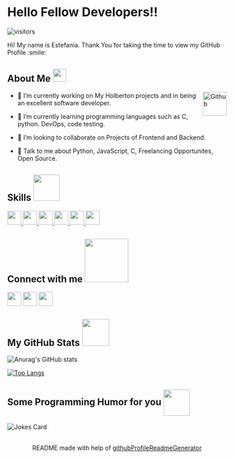 <h1> Hello Fellow Developers!! <img src = "https://www.qnap.com/solution/koibot/images/koibot_ani1.gif" width = 10px> </h1>
<p align='center'>

![visitors](https://visitor-badge.glitch.me/badge?page_id=knia10.knia10)

</p>
<div size='20px'> Hi! My name is Estefania. Thank You for taking the time to view my GitHub Profile :smile: 
</div>

<h2> About Me <img src = "https://media0.giphy.com/media/KDDpcKigbfFpnejZs6/giphy.gif?cid=ecf05e47oy6f4zjs8g1qoiystc56cu7r9tb8a1fe76e05oty&rid=giphy.gif" width = 30px></h2>

<img width="55px" align="right" alt="Github" src="https://raw.githubusercontent.com/onimur/.github/master/.resources/git-header.svg" />


- 🔭 I’m currently working on My Holberton projects and in being an excellent software developer.

- 🌱 I’m currently learning programming languages such as C, python. DevOps, code testing. 

- 👯 I’m looking to collaborate on Projects of Frontend and Backend. 

- 💬 Talk to me about Python, JavaScript, C, Freelancing Opportunites, Open Source. 

<h2> Skills <img src = "https://media2.giphy.com/media/H6nUFMV3S7MjSN2YxM/200w.gif" width = 60px> </h2>
<a href= https://github.com/knia10?tab=repositories&q=&type=&language=python&sort= > <img width ='32px' src ='https://raw.githubusercontent.com/rahulbanerjee26/githubAboutMeGenerator/main/icons/python.svg'> </a>
<a href= https://github.com/knia10?tab=repositories&q=&type=&language=javascript&sort= > <img width ='32px' src ='https://raw.githubusercontent.com/rahulbanerjee26/githubAboutMeGenerator/main/icons/javascript.svg'> </a>
<a href= https://github.com/knia10?tab=repositories&q=&type=&language=c&sort= > <img width ='32px' src ='https://raw.githubusercontent.com/rahulbanerjee26/githubAboutMeGenerator/main/icons/c.svg'> </a>
<a href= https://github.com/knia10?tab=repositories&q=&type=&language=html&sort= > <img width ='32px' src ='https://raw.githubusercontent.com/rahulbanerjee26/githubAboutMeGenerator/main/icons/html.svg'> </a>
<a href= https://github.com/knia10?tab=repositories&q=&type=&language=css&sort= > <img width ='32px' src ='https://raw.githubusercontent.com/rahulbanerjee26/githubAboutMeGenerator/main/icons/css.svg'> </a>
<a href= https://github.com/knia10?tab=repositories&q=&type=&language=bash&sort= > <img width ='32px' src ='https://raw.githubusercontent.com/rahulbanerjee26/githubAboutMeGenerator/main/icons/bash.svg'> </a>


<h2> Connect with me <img src='https://media2.giphy.com/media/uMN4TrmpHbkYmrzgok/200w.gif?cid=82a1493b7ufxek83uazbo7pt5y7twjto7yun19qo2kkz0k5o&rid=200w.gif&ct=g' width="100px"> </h2>
<a href = 'https://www.linkedin.com/in/Estefania Ruiz'> <img width = '32px' align= 'center' src="https://raw.githubusercontent.com/rahulbanerjee26/githubAboutMeGenerator/main/icons/linked-in-alt.svg"/></a> 
<a href = 'https://www.twitter.com/@Nia_Ruiz10'> <img width = '32px' align= 'center' src="https://raw.githubusercontent.com/rahulbanerjee26/githubAboutMeGenerator/main/icons/twitter.svg"/></a> 
<a href = 'https://www.github.com/knia10'> <img width = '32px' align= 'center' src="https://raw.githubusercontent.com/rahulbanerjee26/githubAboutMeGenerator/main/icons/github.svg"/></a> 



<h2> My GitHub Stats <img src='https://camo.githubusercontent.com/5a191a6729f1a961e475c769fe8968b4c4850c04be6be2b1cf21744c04f4b3f5/68747470733a2f2f692e696d6775722e636f6d2f626c32587234382e706e67' width='62px'> </h2>

![Anurag's GitHub stats](https://github-readme-stats.vercel.app/api?username=knia10&show_icons=true&theme=tokyonight)

[![Top Langs](https://github-readme-stats.vercel.app/api/top-langs/?username=knia10&layout=compact&theme=tokyonight)](https://github.com/anuraghazra/github-readme-stats)

<h2> Some Programming Humor for you <img align ='center' src='https://gifimage.net/wp-content/uploads/2018/11/lol-gif-transparent-8.gif' width = '60px'></h2>

![Jokes Card](https://readme-jokes.vercel.app/api?theme=cobalt)


<br>
<footer align='center'>README made with help of <a href='https://github.com/rahulbanerjee26/githubProfileReadmeGenerator'>githubProfileReadmeGenerator</a> </footer>
